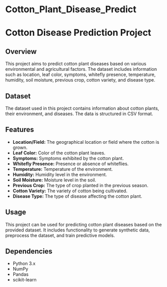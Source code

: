 # Cotton_Plant_Disease_Predict
# Cotton Disease Prediction Project

## Overview

This project aims to predict cotton plant diseases based on various environmental and agricultural factors. The dataset includes information such as location, leaf color, symptoms, whitefly presence, temperature, humidity, soil moisture, previous crop, cotton variety, and disease type.

## Dataset

The dataset used in this project contains information about cotton plants, their environment, and diseases. The data is structured in CSV format.

## Features

- **Location/Field:** The geographical location or field where the cotton is grown.
- **Leaf Color:** Color of the cotton plant leaves.
- **Symptoms:** Symptoms exhibited by the cotton plant.
- **Whitefly Presence:** Presence or absence of whiteflies.
- **Temperature:** Temperature of the environment.
- **Humidity:** Humidity level in the environment.
- **Soil Moisture:** Moisture level in the soil.
- **Previous Crop:** The type of crop planted in the previous season.
- **Cotton Variety:** The variety of cotton being cultivated.
- **Disease Type:** The type of disease affecting the cotton plant.

## Usage

This project can be used for predicting cotton plant diseases based on the provided dataset. It includes functionality to generate synthetic data, preprocess the dataset, and train predictive models.

## Dependencies

- Python 3.x
- NumPy
- Pandas
- scikit-learn
